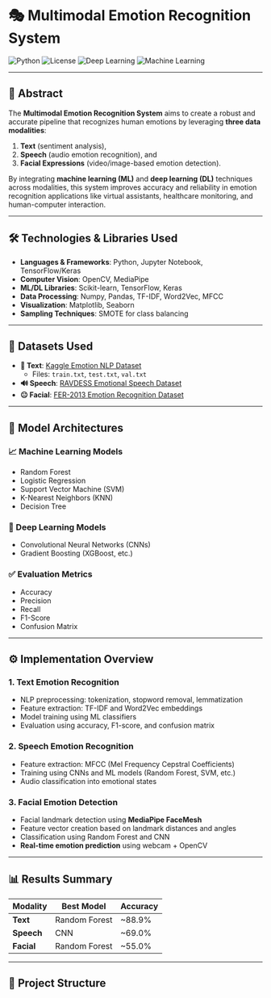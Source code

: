 # 🎭 Multimodal Emotion Recognition System

![Python](https://img.shields.io/badge/Python-3.8+-blue.svg)
![License](https://img.shields.io/badge/License-MIT-green.svg)
![Deep Learning](https://img.shields.io/badge/Deep%20Learning-TensorFlow%2FKeras-orange.svg)
![Machine Learning](https://img.shields.io/badge/Machine%20Learning-Scikit--learn-yellow.svg)

---

## 📌 Abstract

The **Multimodal Emotion Recognition System** aims to create a robust and accurate pipeline that recognizes human emotions by leveraging **three data modalities**:  
1. **Text** (sentiment analysis),  
2. **Speech** (audio emotion recognition), and  
3. **Facial Expressions** (video/image-based emotion detection).

By integrating **machine learning (ML)** and **deep learning (DL)** techniques across modalities, this system improves accuracy and reliability in emotion recognition applications like virtual assistants, healthcare monitoring, and human-computer interaction.

---

## 🛠️ Technologies & Libraries Used

- **Languages & Frameworks**: Python, Jupyter Notebook, TensorFlow/Keras
- **Computer Vision**: OpenCV, MediaPipe
- **ML/DL Libraries**: Scikit-learn, TensorFlow, Keras
- **Data Processing**: Numpy, Pandas, TF-IDF, Word2Vec, MFCC
- **Visualization**: Matplotlib, Seaborn
- **Sampling Techniques**: SMOTE for class balancing

---

## 📂 Datasets Used

- **📝 Text**: [Kaggle Emotion NLP Dataset](https://www.kaggle.com/datasets/praveengovi/emotions-dataset-for-nlp)
  - Files: `train.txt`, `test.txt`, `val.txt`
- **🔊 Speech**: [RAVDESS Emotional Speech Dataset](https://www.kaggle.com/datasets/uwrfkaggler/ravdess-emotional-speech-audio)
- **😐 Facial**: [FER-2013 Emotion Recognition Dataset](https://www.kaggle.com/datasets/msambare/fer2013)

---

## 🧠 Model Architectures

### 📈 Machine Learning Models
- Random Forest
- Logistic Regression
- Support Vector Machine (SVM)
- K-Nearest Neighbors (KNN)
- Decision Tree

### 🧠 Deep Learning Models
- Convolutional Neural Networks (CNNs)
- Gradient Boosting (XGBoost, etc.)

### ✅ Evaluation Metrics
- Accuracy
- Precision
- Recall
- F1-Score
- Confusion Matrix

---

## ⚙️ Implementation Overview

### 1. **Text Emotion Recognition**
- NLP preprocessing: tokenization, stopword removal, lemmatization
- Feature extraction: TF-IDF and Word2Vec embeddings
- Model training using ML classifiers
- Evaluation using accuracy, F1-score, and confusion matrix

### 2. **Speech Emotion Recognition**
- Feature extraction: MFCC (Mel Frequency Cepstral Coefficients)
- Training using CNNs and ML models (Random Forest, SVM, etc.)
- Audio classification into emotional states

### 3. **Facial Emotion Detection**
- Facial landmark detection using **MediaPipe FaceMesh**
- Feature vector creation based on landmark distances and angles
- Classification using Random Forest and CNN
- **Real-time emotion prediction** using webcam + OpenCV

---

## 📊 Results Summary

| Modality | Best Model         | Accuracy |
|----------|--------------------|----------|
| **Text** | Random Forest       | ~88.9%   |
| **Speech** | CNN               | ~69.0%   |
| **Facial** | Random Forest     | ~55.0%   |

---

## 📁 Project Structure

